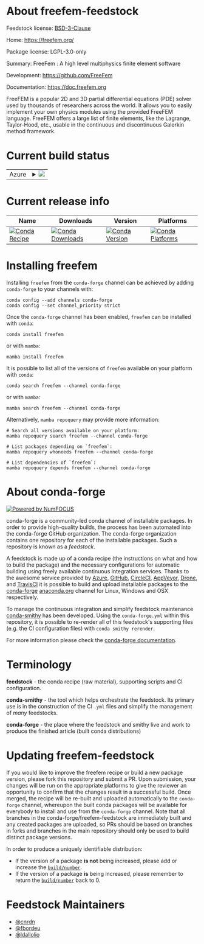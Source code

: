 About freefem-feedstock
=======================

Feedstock license: [BSD-3-Clause](https://github.com/conda-forge/freefem-feedstock/blob/main/LICENSE.txt)

Home: https://freefem.org/

Package license: LGPL-3.0-only

Summary: FreeFem : A high level multiphysics finite element software

Development: https://github.com/FreeFem

Documentation: https://doc.freefem.org

FreeFEM is a popular 2D and 3D partial differential equations (PDE) solver used by thousands of researchers across the world. It allows you to easily implement your own physics modules using the provided FreeFEM language. FreeFEM offers a large list of finite elements, like the Lagrange, Taylor-Hood, etc., usable in the continuous and discontinuous Galerkin method framework.


Current build status
====================


<table>
    
  <tr>
    <td>Azure</td>
    <td>
      <details>
        <summary>
          <a href="https://dev.azure.com/conda-forge/feedstock-builds/_build/latest?definitionId=17061&branchName=main">
            <img src="https://dev.azure.com/conda-forge/feedstock-builds/_apis/build/status/freefem-feedstock?branchName=main">
          </a>
        </summary>
        <table>
          <thead><tr><th>Variant</th><th>Status</th></tr></thead>
          <tbody><tr>
              <td>linux_64</td>
              <td>
                <a href="https://dev.azure.com/conda-forge/feedstock-builds/_build/latest?definitionId=17061&branchName=main">
                  <img src="https://dev.azure.com/conda-forge/feedstock-builds/_apis/build/status/freefem-feedstock?branchName=main&jobName=linux&configuration=linux%20linux_64_" alt="variant">
                </a>
              </td>
            </tr><tr>
              <td>osx_64</td>
              <td>
                <a href="https://dev.azure.com/conda-forge/feedstock-builds/_build/latest?definitionId=17061&branchName=main">
                  <img src="https://dev.azure.com/conda-forge/feedstock-builds/_apis/build/status/freefem-feedstock?branchName=main&jobName=osx&configuration=osx%20osx_64_" alt="variant">
                </a>
              </td>
            </tr>
          </tbody>
        </table>
      </details>
    </td>
  </tr>
</table>

Current release info
====================

| Name | Downloads | Version | Platforms |
| --- | --- | --- | --- |
| [![Conda Recipe](https://img.shields.io/badge/recipe-freefem-green.svg)](https://anaconda.org/conda-forge/freefem) | [![Conda Downloads](https://img.shields.io/conda/dn/conda-forge/freefem.svg)](https://anaconda.org/conda-forge/freefem) | [![Conda Version](https://img.shields.io/conda/vn/conda-forge/freefem.svg)](https://anaconda.org/conda-forge/freefem) | [![Conda Platforms](https://img.shields.io/conda/pn/conda-forge/freefem.svg)](https://anaconda.org/conda-forge/freefem) |

Installing freefem
==================

Installing `freefem` from the `conda-forge` channel can be achieved by adding `conda-forge` to your channels with:

```
conda config --add channels conda-forge
conda config --set channel_priority strict
```

Once the `conda-forge` channel has been enabled, `freefem` can be installed with `conda`:

```
conda install freefem
```

or with `mamba`:

```
mamba install freefem
```

It is possible to list all of the versions of `freefem` available on your platform with `conda`:

```
conda search freefem --channel conda-forge
```

or with `mamba`:

```
mamba search freefem --channel conda-forge
```

Alternatively, `mamba repoquery` may provide more information:

```
# Search all versions available on your platform:
mamba repoquery search freefem --channel conda-forge

# List packages depending on `freefem`:
mamba repoquery whoneeds freefem --channel conda-forge

# List dependencies of `freefem`:
mamba repoquery depends freefem --channel conda-forge
```


About conda-forge
=================

[![Powered by
NumFOCUS](https://img.shields.io/badge/powered%20by-NumFOCUS-orange.svg?style=flat&colorA=E1523D&colorB=007D8A)](https://numfocus.org)

conda-forge is a community-led conda channel of installable packages.
In order to provide high-quality builds, the process has been automated into the
conda-forge GitHub organization. The conda-forge organization contains one repository
for each of the installable packages. Such a repository is known as a *feedstock*.

A feedstock is made up of a conda recipe (the instructions on what and how to build
the package) and the necessary configurations for automatic building using freely
available continuous integration services. Thanks to the awesome service provided by
[Azure](https://azure.microsoft.com/en-us/services/devops/), [GitHub](https://github.com/),
[CircleCI](https://circleci.com/), [AppVeyor](https://www.appveyor.com/),
[Drone](https://cloud.drone.io/welcome), and [TravisCI](https://travis-ci.com/)
it is possible to build and upload installable packages to the
[conda-forge](https://anaconda.org/conda-forge) [anaconda.org](https://anaconda.org/)
channel for Linux, Windows and OSX respectively.

To manage the continuous integration and simplify feedstock maintenance
[conda-smithy](https://github.com/conda-forge/conda-smithy) has been developed.
Using the ``conda-forge.yml`` within this repository, it is possible to re-render all of
this feedstock's supporting files (e.g. the CI configuration files) with ``conda smithy rerender``.

For more information please check the [conda-forge documentation](https://conda-forge.org/docs/).

Terminology
===========

**feedstock** - the conda recipe (raw material), supporting scripts and CI configuration.

**conda-smithy** - the tool which helps orchestrate the feedstock.
                   Its primary use is in the construction of the CI ``.yml`` files
                   and simplify the management of *many* feedstocks.

**conda-forge** - the place where the feedstock and smithy live and work to
                  produce the finished article (built conda distributions)


Updating freefem-feedstock
==========================

If you would like to improve the freefem recipe or build a new
package version, please fork this repository and submit a PR. Upon submission,
your changes will be run on the appropriate platforms to give the reviewer an
opportunity to confirm that the changes result in a successful build. Once
merged, the recipe will be re-built and uploaded automatically to the
`conda-forge` channel, whereupon the built conda packages will be available for
everybody to install and use from the `conda-forge` channel.
Note that all branches in the conda-forge/freefem-feedstock are
immediately built and any created packages are uploaded, so PRs should be based
on branches in forks and branches in the main repository should only be used to
build distinct package versions.

In order to produce a uniquely identifiable distribution:
 * If the version of a package **is not** being increased, please add or increase
   the [``build/number``](https://docs.conda.io/projects/conda-build/en/latest/resources/define-metadata.html#build-number-and-string).
 * If the version of a package **is** being increased, please remember to return
   the [``build/number``](https://docs.conda.io/projects/conda-build/en/latest/resources/define-metadata.html#build-number-and-string)
   back to 0.

Feedstock Maintainers
=====================

* [@cnrdn](https://github.com/cnrdn/)
* [@fbordeu](https://github.com/fbordeu/)
* [@ldallolio](https://github.com/ldallolio/)

